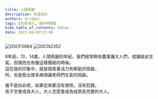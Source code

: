 ```yaml
---
title: 人頭馬腳
description: 天長地久
authors: bridger
tags: [天長地久, 國中時期]
hide_table_of_contents: false
date: 2023-08-03T13:00
---
```


![DSCF0884](https://e.brid.cf/i/2023/08/03/nw1m0u.webp)
![DSCN2352](https://e.brid.cf/i/2023/08/03/nwd92y.webp)


<!-- truncate -->
8年前，13，14歲，人頭馬腳的年紀，我們經常幹些蠢事讓大人們，或讓彼此生氣，但偶而也有像這樣團結的時候。  
這在我的印象中，就是個青春活力有朝氣的班級，  
阿，也是惹出很多麻煩讓老師們生氣的班級。  

誰不是如此呢，如果從來都沒有冒險，沒有犯錯，  
孩子怎會成為大人，大人怎麼會成為成熟且完整的大人。  